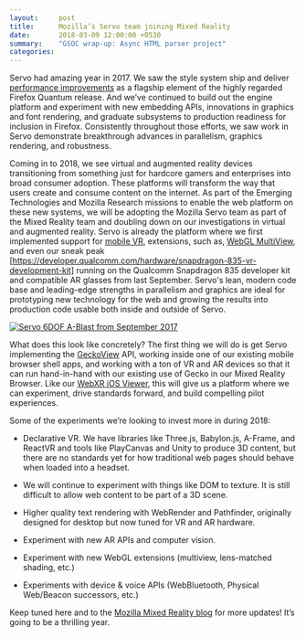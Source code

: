 ```yaml
---
layout:     post
title:      Mozilla’s Servo team joining Mixed Reality
date:       2018-03-09 12:00:00 +0530
summary:    "GSOC wrap-up: Async HTML parser project"
categories:
---
```


Servo had amazing year in 2017. We saw the style system ship and deliver [performance improvements](https://hacks.mozilla.org/2017/08/inside-a-super-fast-css-engine-quantum-css-aka-stylo/) as a flagship element of the highly regarded Firefox Quantum release. And we’ve continued to build out the engine platform and experiment with new embedding APIs, innovations in graphics and font rendering, and graduate subsystems to production readiness for inclusion in Firefox. Consistently throughout those efforts, we saw work in Servo demonstrate breakthrough advances in parallelism, graphics rendering, and robustness.

Coming in to 2018, we see virtual and augmented reality devices transitioning from something just for hardcore gamers and enterprises into broad consumer adoption. These platforms will transform the way that users create and consume content on the internet. As part of the Emerging Technologies and Mozilla Research missions to enable the web platform on these new systems, we will be adopting the Mozilla Servo team as part of the Mixed Reality team and doubling down on our investigations in virtual and augmented reality. Servo is already the platform where we first implemented support for [mobile VR](https://blog.mozvr.com/samsung-gear-vr-support-lands-in-servo/), extensions, such as, [WebGL MultiView](https://blog.mozvr.com/multiview-servo-architecture/), and even our sneak peak [https://developer.qualcomm.com/hardware/snapdragon-835-vr-development-kit] running on the Qualcomm Snapdragon 835 developer kit and compatible AR glasses from last September. Servo's lean, modern code base and leading-edge strengths in parallelism and graphics are ideal for prototyping new technology for the web and growing the results into production code usable both inside and outside of Servo.

[![Servo 6DOF A-Blast from September 2017](https://img.youtube.com/vi/QJPkID53AYc/0.jpg)](https://www.youtube.com/watch?v=QJPkID53AYc)

What does this look like concretely? The first thing we will do is get Servo implementing the [GeckoView](https://wiki.mozilla.org/Mobile/GeckoView ) API, working inside one of our existing mobile browser shell apps, and working with a ton of VR and AR devices so that it can run hand-in-hand with our existing use of Gecko in our Mixed Reality Browser. Like our [WebXR iOS Viewer](https://blog.mozvr.com/experimenting-with-ar-and-the-web-on-ios/ ), this will give us a platform where we can experiment, drive standards forward, and build compelling pilot experiences. 

Some of the experiments we’re looking to invest more in during 2018:

- Declarative VR. We have libraries like Three.js, Babylon.js, A-Frame, and ReactVR and tools like PlayCanvas and Unity to produce 3D content, but there are no standards yet for how traditional web pages should behave when loaded into a headset.

- We will continue to experiment with things like DOM to texture. It is still difficult to allow web content to be part of a 3D scene. 

- Higher quality text rendering with WebRender and Pathfinder, originally designed for desktop but now tuned for VR and AR hardware.

- Experiment with new AR APIs and computer vision.

- Experiment with new WebGL extensions (multiview, lens-matched shading, etc.)

- Experiments with device & voice APIs (WebBluetooth, Physical Web/Beacon successors, etc.)

Keep tuned here and to the [Mozilla Mixed Reality blog](https://blog.mozvr.com/) for more updates! It’s going to be a thrilling year.
